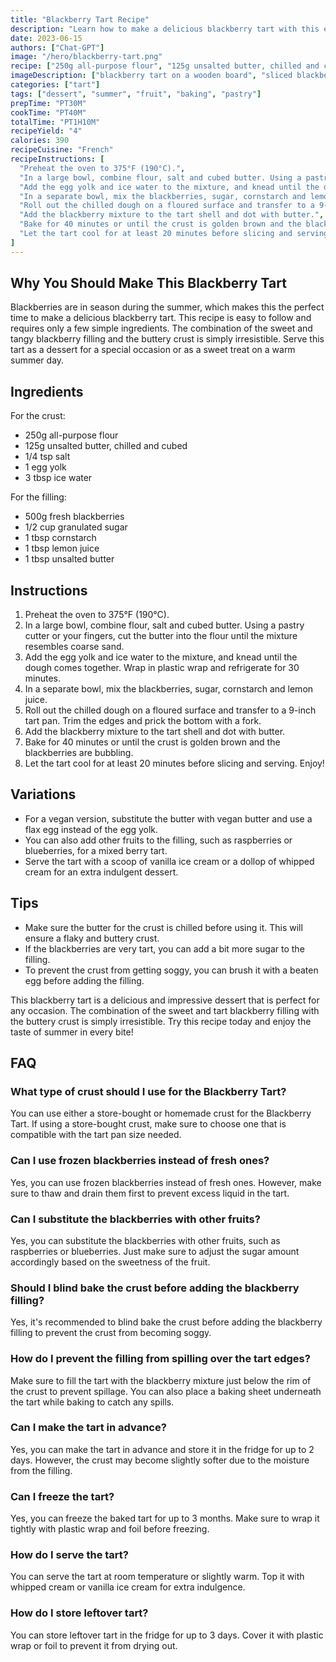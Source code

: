 ```yaml
---
title: "Blackberry Tart Recipe"
description: "Learn how to make a delicious blackberry tart with this easy recipe. Perfect for a summer dessert or a special occasion!"
date: 2023-06-15
authors: ["Chat-GPT"]
image: "/hero/blackberry-tart.png"
recipe: ["250g all-purpose flour", "125g unsalted butter, chilled and cubed", "1/4 tsp salt", "1 egg yolk", "3 tbsp ice water", "500g fresh blackberries", "1/2 cup granulated sugar", "1 tbsp cornstarch", "1 tbsp lemon juice", "1 tbsp unsalted butter"]
imageDescription: ["blackberry tart on a wooden board", "sliced blackberries on top of the tart", "golden brown crust with a sprinkle of powdered sugar", "baked tart on a plate"]
categories: ["tart"]
tags: ["dessert", "summer", "fruit", "baking", "pastry"]
prepTime: "PT30M"
cookTime: "PT40M"
totalTime: "PT1H10M"
recipeYield: "4"
calories: 390
recipeCuisine: "French"
recipeInstructions: [
  "Preheat the oven to 375°F (190°C).",
  "In a large bowl, combine flour, salt and cubed butter. Using a pastry cutter or your fingers, cut the butter into the flour until the mixture resembles coarse sand.",
  "Add the egg yolk and ice water to the mixture, and knead until the dough comes together. Wrap in plastic wrap and refrigerate for 30 minutes.",
  "In a separate bowl, mix the blackberries, sugar, cornstarch and lemon juice.",
  "Roll out the chilled dough on a floured surface and transfer to a 9-inch tart pan. Trim the edges and prick the bottom with a fork.",
  "Add the blackberry mixture to the tart shell and dot with butter.",
  "Bake for 40 minutes or until the crust is golden brown and the blackberries are bubbling.",
  "Let the tart cool for at least 20 minutes before slicing and serving. Enjoy!"
]
---
```


## Why You Should Make This Blackberry Tart

Blackberries are in season during the summer, which makes this the perfect time to make a delicious blackberry tart. This recipe is easy to follow and requires only a few simple ingredients. The combination of the sweet and tangy blackberry filling and the buttery crust is simply irresistible. Serve this tart as a dessert for a special occasion or as a sweet treat on a warm summer day.

## Ingredients

For the crust:
- 250g all-purpose flour
- 125g unsalted butter, chilled and cubed
- 1/4 tsp salt
- 1 egg yolk
- 3 tbsp ice water

For the filling:
- 500g fresh blackberries
- 1/2 cup granulated sugar
- 1 tbsp cornstarch
- 1 tbsp lemon juice
- 1 tbsp unsalted butter

## Instructions

1. Preheat the oven to 375°F (190°C).
2. In a large bowl, combine flour, salt and cubed butter. Using a pastry cutter or your fingers, cut the butter into the flour until the mixture resembles coarse sand.
3. Add the egg yolk and ice water to the mixture, and knead until the dough comes together. Wrap in plastic wrap and refrigerate for 30 minutes.
4. In a separate bowl, mix the blackberries, sugar, cornstarch and lemon juice.
5. Roll out the chilled dough on a floured surface and transfer to a 9-inch tart pan. Trim the edges and prick the bottom with a fork.
6. Add the blackberry mixture to the tart shell and dot with butter.
7. Bake for 40 minutes or until the crust is golden brown and the blackberries are bubbling.
8. Let the tart cool for at least 20 minutes before slicing and serving. Enjoy!

## Variations

- For a vegan version, substitute the butter with vegan butter and use a flax egg instead of the egg yolk.
- You can also add other fruits to the filling, such as raspberries or blueberries, for a mixed berry tart.
- Serve the tart with a scoop of vanilla ice cream or a dollop of whipped cream for an extra indulgent dessert.

## Tips

- Make sure the butter for the crust is chilled before using it. This will ensure a flaky and buttery crust.
- If the blackberries are very tart, you can add a bit more sugar to the filling.
- To prevent the crust from getting soggy, you can brush it with a beaten egg before adding the filling.

This blackberry tart is a delicious and impressive dessert that is perfect for any occasion. The combination of the sweet and tart blackberry filling with the buttery crust is simply irresistible. Try this recipe today and enjoy the taste of summer in every bite!

## FAQ

### What type of crust should I use for the Blackberry Tart?

You can use either a store-bought or homemade crust for the Blackberry Tart. If using a store-bought crust, make sure to choose one that is compatible with the tart pan size needed.

### Can I use frozen blackberries instead of fresh ones?

Yes, you can use frozen blackberries instead of fresh ones. However, make sure to thaw and drain them first to prevent excess liquid in the tart.

### Can I substitute the blackberries with other fruits?

Yes, you can substitute the blackberries with other fruits, such as raspberries or blueberries. Just make sure to adjust the sugar amount accordingly based on the sweetness of the fruit.

### Should I blind bake the crust before adding the blackberry filling?

Yes, it's recommended to blind bake the crust before adding the blackberry filling to prevent the crust from becoming soggy.

### How do I prevent the filling from spilling over the tart edges?

Make sure to fill the tart with the blackberry mixture just below the rim of the crust to prevent spillage. You can also place a baking sheet underneath the tart while baking to catch any spills.

### Can I make the tart in advance?

Yes, you can make the tart in advance and store it in the fridge for up to 2 days. However, the crust may become slightly softer due to the moisture from the filling.

### Can I freeze the tart?

Yes, you can freeze the baked tart for up to 3 months. Make sure to wrap it tightly with plastic wrap and foil before freezing.

### How do I serve the tart?

You can serve the tart at room temperature or slightly warm. Top it with whipped cream or vanilla ice cream for extra indulgence.

### How do I store leftover tart?

You can store leftover tart in the fridge for up to 3 days. Cover it with plastic wrap or foil to prevent it from drying out.